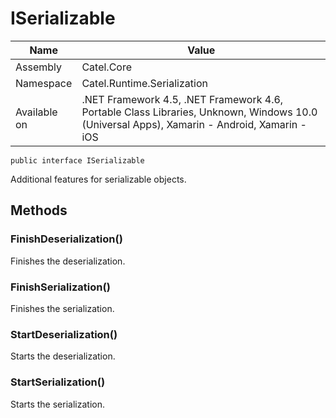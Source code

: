 

# ISerializable

Name|Value
---|---
Assembly|Catel.Core
Namespace|Catel.Runtime.Serialization
Available on|.NET Framework 4.5, .NET Framework 4.6, Portable Class Libraries, Unknown, Windows 10.0 (Universal Apps), Xamarin - Android, Xamarin - iOS

```
public interface ISerializable
```

Additional features for serializable objects.



## Methods

### FinishDeserialization()

Finishes the deserialization.



### FinishSerialization()

Finishes the serialization.



### StartDeserialization()

Starts the deserialization.



### StartSerialization()

Starts the serialization.



